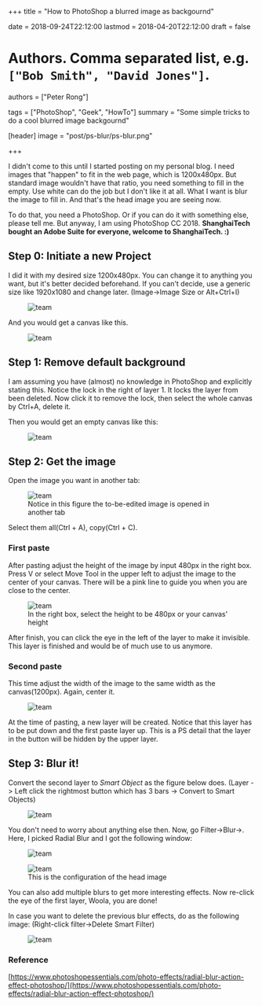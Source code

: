 +++
title = "How to PhotoShop a blurred image as backgournd"

date = 2018-09-24T22:12:00
lastmod = 2018-04-20T22:12:00
draft = false

# Authors. Comma separated list, e.g. `["Bob Smith", "David Jones"]`.
authors = ["Peter Rong"]

tags = ["PhotoShop", "Geek", "HowTo"]
summary = "Some simple tricks to do a cool blurred image backgournd"

[header]
image = "post/ps-blur/ps-blur.png"

+++

I didn't come to this until I started posting on my personal blog. 
I need images that "happen" to fit in the web page, which is 1200x480px.
But standard image wouldn't have that ratio, you need something to fill in the empty.
Use white can do the job but I don't like it at all.
What I want is blur the image to fill in.
And that's the head image you are seeing now.

To do that, you need a PhotoShop. 
Or if you can do it with something else, please tell me. 
But anyway, I am using PhotoShop CC 2018.
**ShanghaiTech bought an Adobe Suite for everyone, welcome to ShanghaiTech. :)**

## Step 0: Initiate a new Project

I did it with my desired size 1200x480px.
You can change it to anything you want, but it's better decided beforehand.
If you can't decide, use a generic size like 1920x1080 and change later.
(Image->Image Size or Alt+Ctrl+I)

<figure>
  <img src="/img/post/ps-blur/0-0.png" alt="team"/>
</figure>

And you would get a canvas like this.
<figure>
  <img src="/img/post/ps-blur/0-1.png" alt="team"/>
</figure>

## Step 1: Remove default background

I am assuming you have (almost) no knowledge in PhotoShop and explicitly stating this.
Notice the lock in the right of layer 1. 
It locks the layer from been deleted.
Now click it to remove the lock, then select the whole canvas by Ctrl+A, delete it.

Then you would get an empty canvas like this:

<figure>
  <img src="/img/post/ps-blur/1.png" alt="team"/>
</figure>

## Step 2: Get the image

Open the image you want in another tab:

<figure>
  <img src="/img/post/ps-blur/2-0.png" alt="team"/>
  <figcaption>Notice in this figure the to-be-edited image is opened in another tab</figcaption>
</figure>

Select them all(Ctrl + A), copy(Ctrl + C).

### First paste
After pasting adjust the height of the image by input 480px in the right box.
Press V or select Move Tool in the upper left to adjust the image to the center of your canvas.
There will be a pink line to guide you when you are close to the center.

<figure>
  <img src="/img/post/ps-blur/2-1.png" alt="team"/>
  <figcaption>In the right box, select the height to be 480px or your canvas' height</figcaption>
</figure>

After finish, you can click the eye in the left of the layer to make it invisible. 
This layer is finished and would be of much use to us anymore.

### Second paste
This time adjust the width of the image to the same width as the canvas(1200px).
Again, center it.
<figure>
  <img src="/img/post/ps-blur/2-2.png" alt="team"/>
</figure>

At the time of pasting, a new layer will be created.
Notice that this layer has to be put down and the first paste layer up.
This is a PS detail that the layer in the button will be hidden by the upper layer.

## Step 3: Blur it!
Convert the second layer to _Smart Object_ as the figure below does.
(Layer -> Left click the rightmost button which has 3 bars -> Convert to Smart Objects)
<figure>
  <img src="/img/post/ps-blur/3-0.png" alt="team"/>
</figure>

You don't need to worry about anything else then.
Now, go Filter->Blur-><Anything-you-like>. 
Here, I picked Radial Blur and I got the following window:
<figure>
  <img src="/img/post/ps-blur/3-1.png" alt="team"/>
</figure>
<figure>
  <img src="/img/post/ps-blur/3-2.png" alt="team"/>
  <figcaption>This is the configuration of the head image</figcaption>
</figure>

You can also add multiple blurs to get more interesting effects.
Now re-click the eye of the first layer, Woola, you are done!

In case you want to delete the previous blur effects, do as the following image:
(Right-click filter->Delete Smart Filter)
<figure>
  <img src="/img/post/ps-blur/3-3.png" alt="team"/>
</figure>

### Reference

[https://www.photoshopessentials.com/photo-effects/radial-blur-action-effect-photoshop/](https://www.photoshopessentials.com/photo-effects/radial-blur-action-effect-photoshop/)
